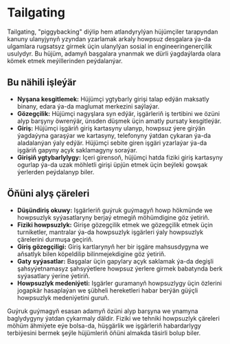 # Tailgating

Tailgating, "piggybacking" diýlip hem atlandyrylýan hüjümçiler tarapyndan kanuny ulanyjynyň yzyndan yzarlamak arkaly howpsuz desgalara ýa-da ulgamlara rugsatsyz girmek üçin ulanylýan sosial in engineeringenerçilik usulydyr. Bu hüjüm, adamyň başgalara ynanmak we dürli ýagdaýlarda olara kömek etmek meýillerinden peýdalanýar.

## Bu nähili işleýär

- **Nyşana kesgitlemek:** Hüjümçi ygtybarly girişi talap edýän maksatly binany, edara ýa-da maglumat merkezini saýlaýar.
- **Gözegçilik:** Hüjümçi nagyşlara syn edýär, işgärleriň iş tertibini we özüni alyp barşyny öwrenýär, ünsden düşmek üçin amatly pursaty kesgitleýär.
- **Giriş:** Hüjümçi işgäriň giriş kartasyny ulanyp, howpsuz ýere girýän ýagdaýyna garaşýar we kartasyny, telefonyny ýatdan çykaran ýa-da aladalanýan ýaly edýär. Hüjümçi sebite giren işgäri yzarlaýar ýa-da işgäriň gapyny açyk saklamagyny soraýar.
- **Girişiň ygtybarlylygy:** Içeri girensoň, hüjümçi hatda fiziki giriş kartasyny ogurlap ýa-da uzak möhletli girişi üpjün etmek üçin beýleki gowşak ýerlerden peýdalanyp biler.

## Öňüni alyş çäreleri

- **Düşündiriş okuwy:** Işgärleriň guýruk guýmagyň howp hökmünde we howpsuzlyk syýasatlaryny berjaý etmegiň möhümdigine göz ýetiriň.
- **Fiziki howpsuzlyk:** Girişe gözegçilik etmek we gözegçilik etmek üçin turniketler, mantralar ýa-da howpsuzlyk işgärleri ýaly howpsuzlyk çärelerini durmuşa geçiriň.
- **Giriş gözegçiligi:** Giriş kartlarynyň her bir işgäre mahsusdygyna we aňsatlyk bilen köpeldilip bilinmejekdigine göz ýetiriň.
- **Gaty syýasatlar:** Başgalar üçin gapylary açyk saklamak ýa-da degişli şahsyýetnamasyz şahsyýetlere howpsuz ýerlere girmek babatynda berk syýasatlary ýerine ýetiriň.
- **Howpsuzlyk medeniýeti:** Işgärler guramanyň howpsuzlygy üçin özlerini jogapkär hasaplaýan we şübheli hereketleri habar berýän güýçli howpsuzlyk medeniýetini guruň.

Guýruk guýmagyň esasan adamyň özüni alyp barşyna we ynamyna baglydygyny ýatdan çykarmaly däldir. Fiziki we tehniki howpsuzlyk çäreleri möhüm ähmiýete eýe bolsa-da, hüşgärlik we işgärleriň habardarlygy terbiýesini bermek şeýle hüjümleriň öňüni almakda täsirli bolup biler.